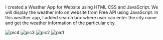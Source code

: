 I created a Weather App for Website using HTML CSS and JavaScript.
We will display the weather info on website from Free API using JavaScript.
In this weather app, I added search box where user can enter the city name and get the weather information of the particular city.


![pic4](https://github.com/user-attachments/assets/d952e3b1-4bc1-4dbc-8860-c98ccfdf7e09)
![pic3](https://github.com/user-attachments/assets/b0d652c8-6a74-4fdc-b791-d27ce010a61f)
![pic2](https://github.com/user-attachments/assets/01bc128a-7318-4dee-81c0-99e56e887779)
![pic1](https://github.com/user-attachments/assets/0e43363a-e919-406b-bf07-ef52f3373e83)
